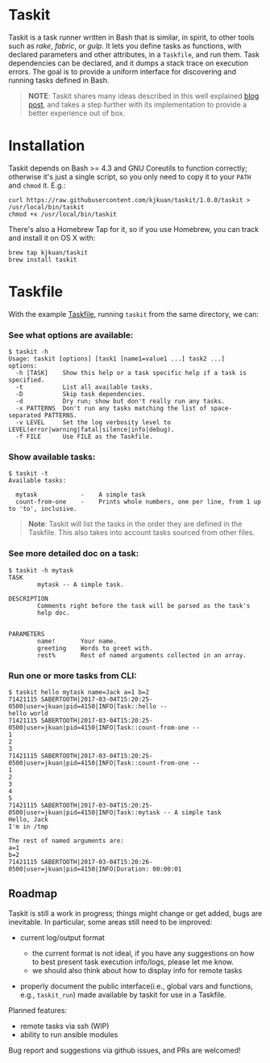 # Taskit
Taskit is a task runner written in Bash that is similar, in spirit, to other
tools such as *rake*, *fabric*, or *gulp*.  It lets you define tasks as
functions, with declared parameters and other attributes, in a `Taskfile`, and
run them.  Task dependencies can be declared, and it dumps a stack trace on
execution errors. The goal is to provide a uniform interface for discovering
and running tasks defined in Bash.

> **NOTE**:
    Taskit shares many ideas described in this well explained [blog post],
    and takes a step further with its implementation to provide a better
    experience out of box.

[blog post]: https://hackernoon.com/introducing-the-taskfile-5ddfe7ed83bd#.ni9rl6fjt

# Installation
Taskit depends on Bash >= 4.3 and GNU Coreutils to function correctly; otherwise
it's just a single script, so you only need to copy it to your `PATH` and `chmod`
it. E.g.:

    curl https://raw.githubusercontent.com/kjkuan/taskit/1.0.0/taskit > /usr/local/bin/taskit
    chmod +x /usr/local/bin/taskit
    
There's also a Homebrew Tap for it, so if you use Homebrew, you can track and
install it on OS X with:

    brew tap kjkuan/taskit
    brew install taskit

# Taskfile
With the example [Taskfile](./Taskfile), running `taskit` from the same directory,
we can:

### See what options are available:

    $ taskit -h
    Usage: taskit [options] [task1 [name1=value1 ...] task2 ...]
    options:
      -h [TASK]    Show this help or a task specific help if a task is specified.
      -t           List all available tasks.
      -D           Skip task dependencies.
      -d           Dry run; show but don't really run any tasks.
      -x PATTERNS  Don't run any tasks matching the list of space-separated PATTERNS.
      -v LEVEL     Set the log verbosity level to LEVEL(error|warning|fatal|silence|info|debug).
      -f FILE      Use FILE as the Taskfile.

### Show available tasks:

    $ taskit -t
    Available tasks:

      mytask            -    A simple task
      count-from-one    -    Prints whole numbers, one per line, from 1 up to 'to', inclusive.

> **Note**:
    Taskit will list the tasks in the order they are defined in the Taskfile.
    This also takes into account tasks sourced from other files.

### See more detailed doc on a task:

    $ taskit -h mytask
    TASK
            mytask -- A simple task.

    DESCRIPTION
            Comments right before the task will be parsed as the task's
            help doc.


    PARAMETERS
            name!       Your name.
            greeting    Words to greet with.
            rest%       Rest of named arguments collected in an array.

### Run one or more tasks from CLI:

    $ taskit hello mytask name=Jack a=1 b=2
    71421115 SABERTOOTH|2017-03-04T15:20:25-0500|user=jkuan|pid=4150|INFO|Task::hello --
    hello world
    71421115 SABERTOOTH|2017-03-04T15:20:25-0500|user=jkuan|pid=4150|INFO|Task::count-from-one --
    1
    2
    3
    71421115 SABERTOOTH|2017-03-04T15:20:25-0500|user=jkuan|pid=4150|INFO|Task::count-from-one --
    1
    2
    3
    4
    5
    71421115 SABERTOOTH|2017-03-04T15:20:25-0500|user=jkuan|pid=4150|INFO|Task::mytask -- A simple task
    Hello, Jack
    I'm in /tmp

    The rest of named arguments are:
    a=1
    b=2
    71421115 SABERTOOTH|2017-03-04T15:20:26-0500|user=jkuan|pid=4150|INFO|Duration: 00:00:01


## Roadmap
Taskit is still a work in progress; things might change or get added, bugs are inevitable.
In particular, some areas still need to be improved:

  - current log/output format
    - the current format is not ideal, if you have any suggestions on how to best
      present task execution info/logs, please let me know.
    - we should also think about how to display info for remote tasks

  - properly document the public interface(i.e., global vars and functions, e.g., `taskit_run`)
    made available by taskit for use in a Taskfile.

Planned features:
  - remote tasks via ssh (WIP)
  - ability to run ansible modules

Bug report and suggestions via github issues, and PRs are welcomed!
